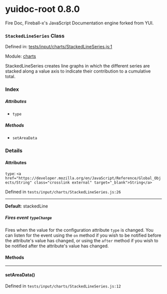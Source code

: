 
# yuidoc-root 0.8.0

Fire Doc, Fireball-x&#x27;s JavaScript Documentation engine forked from YUI.

### `StackedLineSeries` Class


Defined in: [tests/input/charts/StackedLineSeries.js:1](../files/tests/input/charts/StackedLineSeries.js.js)

Module: [charts](../modules/charts.md)




StackedLineSeries creates line graphs in which the different series are stacked along a value axis
to indicate their contribution to a cumulative total.

### Index


##### Attributes

  - `type`


##### Methods


  - `setAreaData`





### Details



#### Attributes


`type`: `<a href="https://developer.mozilla.org/en/JavaScript/Reference/Global_Objects/String" class="crosslink external" target="_blank">String</a>`

Defined in `tests/input/charts/StackedLineSeries.js:26`



---------------------



**Default**: stackedLine

##### Fires event `typeChange`

Fires when the value for the configuration attribute `type` is
changed. You can listen for the event using the `on` method if you
wish to be notified before the attribute's value has changed, or
using the `after` method if you wish to be notified after the
attribute's value has changed.





<!-- Method Block -->
#### Methods



--------------------------
#### setAreaData() 

Defined in `tests/input/charts/StackedLineSeries.js:12`



> 





